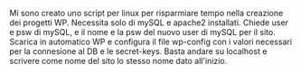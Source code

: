 Mi sono creato uno script per linux per risparmiare tempo nella creazione dei progetti WP.
Necessita solo di mySQL e apache2 installati.
Chiede user e psw di mySQL, e il nome e la psw del nuovo user di mySQL per il sito.
Scarica in automatico WP e configura il file wp-config con i valori necessari per la connesione al DB
e le secret-keys.
Basta andare su localhost e scrivere come nome del sito lo stesso nome dato all'inizio.
